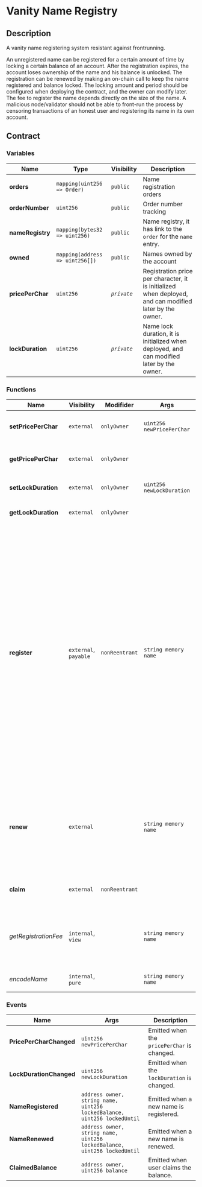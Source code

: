 # Vanity Name Registry

## Description

A vanity name registering system resistant against frontrunning.

An unregistered name can be registered for a certain amount of time by locking a certain balance of an account. After the registration expires, the account loses ownership of the name and his balance is unlocked. The registration can be renewed by making an on-chain call to keep the name registered and balance locked. The locking amount and period should be configured when deploying the contract, and the owner can modify later. The fee to register the name depends directly on the size of the name. A malicious node/validator should not be able to front-run the process by censoring transactions of an honest user and registering its name in its own account.

## Contract

### Variables

| Name             | Type                            | Visibility  | Description                                                                                             |
| ---------------- | ------------------------------- | ----------- | ------------------------------------------------------------------------------------------------------- |
| **orders**       | `mapping(uint256 => Order)`     | `public`    | Name registration orders                                                                                |
| **orderNumber**  | `uint256`                       | `public`    | Order number tracking                                                                                   |
| **nameRegistry** | `mapping(bytes32 => uint256)`   | `public`    | Name registry, it has link to the `order` for the `name` entry.                                         |
| **owned**        | `mapping(address => uint256[])` | `public`    | Names owned by the account                                                                              |
| **pricePerChar** | `uint256`                       | _`private`_ | Registration price per character, it is initialized when deployed, and can modified later by the owner. |
| **lockDuration** | `uint256`                       | _`private`_ | Name lock duration, it is initialized when deployed, and can modified later by the owner.               |

### Functions

| Name                 | Visibility            | Modifider      | Args                      | Returns   | Description                                                                                                                                                                                                                                                                                                                                                                                                                     |
| -------------------- | --------------------- | -------------- | ------------------------- | --------- | ------------------------------------------------------------------------------------------------------------------------------------------------------------------------------------------------------------------------------------------------------------------------------------------------------------------------------------------------------------------------------------------------------------------------------- |
| **setPricePerChar**  | `external`            | `onlyOwner`    | `uint256 newPricePerChar` |           | Sets the new registration price per character.                                                                                                                                                                                                                                                                                                                                                                                  |
| **getPricePerChar**  | `external`            | `onlyOwner`    |                           | `uint256` | Gets the registration price per character.                                                                                                                                                                                                                                                                                                                                                                                      |
| **setLockDuration**  | `external`            | `onlyOwner`    | `uint256 newLockDuration` |           | Sets the new lock duration for the name.                                                                                                                                                                                                                                                                                                                                                                                        |
| **getLockDuration**  | `external`            | `onlyOwner`    |                           | `uint256` | Gets the lock duration for the name.                                                                                                                                                                                                                                                                                                                                                                                            |
| **register**         | `external`, `payable` | `nonReentrant` | `string memory name`      |           | Registers a new name for the user. The name should have to be available(not registered yet). User have to send some funds to pay registration fees. Fees are calculated based on the length of the name. Any remaining funds are paid back to the user after the name registration. _`front-running`_ attack is prevented by `nameAvailable` modifier. It prevents user from losing any money by registering the existing name. |
| **renew**            | `external`            |                | `string memory name`      |           | Renews a name for the user. Only the name owner can renew the name. The name must be registered and expired to be renewed.                                                                                                                                                                                                                                                                                                      |
| **claim**            | `external`            | `nonReentrant` |                           |           | Claims the balance for the names expired.                                                                                                                                                                                                                                                                                                                                                                                       |
| _getRegistrationFee_ | `internal`, `view`    |                | `string memory name`      | `uint256` | Calculates the registration fee based on name. **Formula: `pricePerChar` \* `name.length`**                                                                                                                                                                                                                                                                                                                                     |
| _encodeName_         | `internal`, `pure`    |                | `string memory name`      | `bytes32` | Calculate the hash of the name.                                                                                                                                                                                                                                                                                                                                                                                                 |

### Events

| Name                    | Args                                                                     | Description                                 |
| ----------------------- | ------------------------------------------------------------------------ | ------------------------------------------- |
| **PricePerCharChanged** | `uint256 newPricePerChar`                                                | Emitted when the `pricePerChar` is changed. |
| **LockDurationChanged** | `uint256 newLockDuration`                                                | Emitted when the `lockDuration` is changed. |
| **NameRegistered**      | `address owner, string name, uint256 lockedBalance, uint256 lockedUntil` | Emitted when a new name is registered.      |
| **NameRenewed**         | `address owner, string name, uint256 lockedBalance, uint256 lockedUntil` | Emitted when a new name is renewed.         |
| **ClaimedBalance**      | `address owner, uint256 balance`                                         | Emitted when user claims the balance.       |
